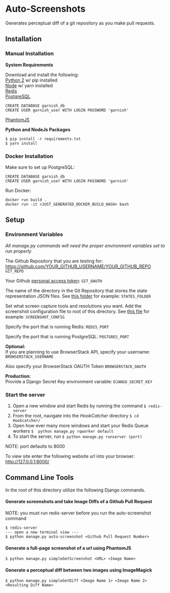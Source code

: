 # Auto-Screenshots

Generates perceptual diff of a git repository as you make pull requests.

## Installation

### Manual Installation

**System Requirements**<br />

Download and install the following:<br />
[Python 2](https://www.python.org/downloads/) w/ pip installed<br />
[Node](https://nodejs.org/en/) w/ yarn installed<br />
[Redis](https://redis.io/)<br />
[PostgreSQL](https://www.postgresql.org/)<br />
  ```postgres
  CREATE DATABASE garnish_db
  CREATE USER garnish_user WITH LOGIN PASSWORD 'garnish'
  ```
[PhantomJS](http://phantomjs.org/)<br />

**Python and NodeJs Packages**<br />
```
$ pip install -r requirements.txt
$ yarn install
```

### Docker Installation
Make sure to set up PostgreSQL:
```postgres
CREATE DATABASE garnish_db
CREATE USER garnish_user WITH LOGIN PASSWORD 'garnish'
```

Run Docker:
```
docker run build .
docker run -it <JUST_GENERATED_DOCKER_BUILD_HASH> bash
```

## Setup

### Environment Variables
*All manage.py commands will need the proper environment variables set to run properly*

The Github Repository that you are testing for:
https://github.com/YOUR_GITHUB_USERNAME/YOUR_GITHUB_REPO
```GIT_REPO```

Your Github [personal access token](https://help.github.com/articles/creating-a-personal-access-token-for-the-command-line/):
```GIT_OAUTH```

The name of the directory in the Git Repository that stores the state representation JSON files. See [this folder](https://github.com/MingDai/kolibri/tree/test-master/states) for example:
```STATES_FOLDER```

Set what screen capture tools and resolutions you want. Add the screenshot configuration file to root of this directory. See [this file](https://github.com/MingDai/HookCatcher/blob/develop/config.json) for example:
```SCREENSHOT_CONFIG```

Specify the port that is running Redis:
```REDIS_PORT```

Specify the port that is running PostgreSQL:
```POSTGRES_PORT```


**Optional:**<br />
If you are planning to use BrowserStack API, specify your username:
```BROWSERSTACK_USERNAME```

Also specify your BrowserStack OAUTH Token
```BROWSERSTACK_OAUTH```



**Production:**<br />
Provide a Django Secret Key environment variable:
```DJANGO_SECRET_KEY```

### Start the server
1. Open a new window and start Redis by running the command `$ redis-server`
2. From the root, navigate into the *HookCatcher* directory `$ cd Hookcatcher/`
3. Open how ever many more windows and start your Redis Queue workers `$  python manage.py rqworker default`
4. To start the server, run
`$ python manage.py runserver (port)`

NOTE: port defaults to 8000

To view site enter the following website url into your browser:
http://127.0.0.1:8000/


## Command Line Tools
In the root of this directory utilize the following Django commands.

#### Generate screenshots and take Image Diffs of a Github Pull Request
NOTE: you must run redis-server before you run the auto-screenshot command
```
$ redis-server
--- open a new terminal view ---
$ python manage.py auto-screenshot <Github Pull Request Number>
```

#### Generate a full-page screenshot of a url using PhantomJS
```
$ python manage.py simpleGetScreenshot <URL> <Image Name>
```

#### Generate a perceptual diff between two images using ImageMagick
```
$ python manage.py simpleGetDiff <Image Name 1> <Image Name 2> <Resulting Diff Name>
```
